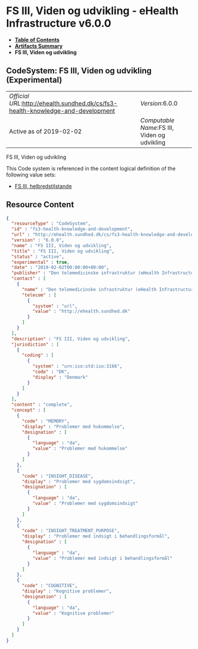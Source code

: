 # FS III, Viden og udvikling - eHealth Infrastructure v6.0.0

* [**Table of Contents**](toc.md)
* [**Artifacts Summary**](artifacts.md)
* **FS III, Viden og udvikling**

## CodeSystem: FS III, Viden og udvikling (Experimental) 

| | |
| :--- | :--- |
| *Official URL*:http://ehealth.sundhed.dk/cs/fs3-health-knowledge-and-development | *Version*:6.0.0 |
| Active as of 2019-02-02 | *Computable Name*:FS III, Viden og udvikling |

 
FS III, Viden og udvikling 

 This Code system is referenced in the content logical definition of the following value sets: 

* [FS III, helbredstilstande](ValueSet-fs3-health.md)



## Resource Content

```json
{
  "resourceType" : "CodeSystem",
  "id" : "fs3-health-knowledge-and-development",
  "url" : "http://ehealth.sundhed.dk/cs/fs3-health-knowledge-and-development",
  "version" : "6.0.0",
  "name" : "FS III, Viden og udvikling",
  "title" : "FS III, Viden og udvikling",
  "status" : "active",
  "experimental" : true,
  "date" : "2019-02-02T00:00:00+00:00",
  "publisher" : "Den telemedicinske infrastruktur (eHealth Infrastructure)",
  "contact" : [
    {
      "name" : "Den telemedicinske infrastruktur (eHealth Infrastructure)",
      "telecom" : [
        {
          "system" : "url",
          "value" : "http://ehealth.sundhed.dk"
        }
      ]
    }
  ],
  "description" : "FS III, Viden og udvikling",
  "jurisdiction" : [
    {
      "coding" : [
        {
          "system" : "urn:iso:std:iso:3166",
          "code" : "DK",
          "display" : "Denmark"
        }
      ]
    }
  ],
  "content" : "complete",
  "concept" : [
    {
      "code" : "MEMORY",
      "display" : "Problemer med hukommelse",
      "designation" : [
        {
          "language" : "da",
          "value" : "Problemer med hukommelse"
        }
      ]
    },
    {
      "code" : "INSIGHT_DISEASE",
      "display" : "Problemer med sygdomsindsigt",
      "designation" : [
        {
          "language" : "da",
          "value" : "Problemer med sygdomsindsigt"
        }
      ]
    },
    {
      "code" : "INSIGHT_TREATMENT_PURPOSE",
      "display" : "Problemer med indsigt i behandlingsformål",
      "designation" : [
        {
          "language" : "da",
          "value" : "Problemer med indsigt i behandlingsformål"
        }
      ]
    },
    {
      "code" : "COGNITIVE",
      "display" : "Kognitive problemer",
      "designation" : [
        {
          "language" : "da",
          "value" : "Kognitive problemer"
        }
      ]
    }
  ]
}

```
